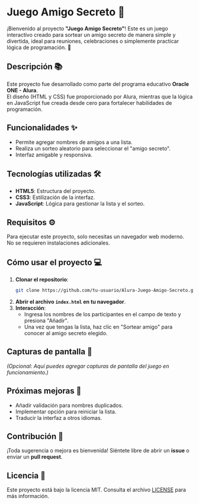 # Juego Amigo Secreto 🎁

¡Bienvenido al proyecto **"Juego Amigo Secreto"**! Este es un juego interactivo creado para sortear un amigo secreto de manera simple y divertida, ideal para reuniones, celebraciones o simplemente practicar lógica de programación. 🚀

## Descripción 📚

Este proyecto fue desarrollado como parte del programa educativo **Oracle ONE - Alura**.  
El diseño (HTML y CSS) fue proporcionado por Alura, mientras que la lógica en JavaScript fue creada desde cero para fortalecer habilidades de programación.

## Funcionalidades ✨

- Permite agregar nombres de amigos a una lista.
- Realiza un sorteo aleatorio para seleccionar el "amigo secreto".
- Interfaz amigable y responsiva.
  
## Tecnologías utilizadas 🛠️

- **HTML5**: Estructura del proyecto.
- **CSS3**: Estilización de la interfaz.
- **JavaScript**: Lógica para gestionar la lista y el sorteo.

## Requisitos ⚙️

Para ejecutar este proyecto, solo necesitas un navegador web moderno.  
No se requieren instalaciones adicionales.

## Cómo usar el proyecto 💻

1. **Clonar el repositorio**:
   ```bash
   git clone https://github.com/tu-usuario/Alura-Juego-Amigo-Secreto.git
   ```
2. **Abrir el archivo `index.html` en tu navegador**.
3. **Interacción**:
   - Ingresa los nombres de los participantes en el campo de texto y presiona "Añadir".
   - Una vez que tengas la lista, haz clic en "Sortear amigo" para conocer al amigo secreto elegido.

## Capturas de pantalla 📸

*(Opcional: Aquí puedes agregar capturas de pantalla del juego en funcionamiento.)*

## Próximas mejoras 🚀

- Añadir validación para nombres duplicados.
- Implementar opción para reiniciar la lista.
- Traducir la interfaz a otros idiomas.

## Contribución 🤝

¡Toda sugerencia o mejora es bienvenida! Siéntete libre de abrir un **issue** o enviar un **pull request**.

## Licencia 📜

Este proyecto está bajo la licencia MIT. Consulta el archivo [LICENSE](LICENSE) para más información.

